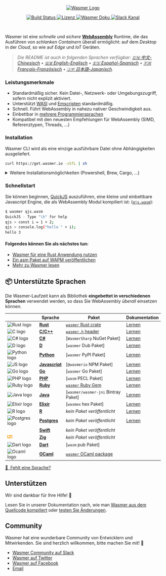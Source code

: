 <div align="center">
  <a href="https://wasmer.io" target="_blank" rel="noopener noreferrer">
    <img width="300" src="https://raw.githubusercontent.com/wasmerio/wasmer/master/assets/logo.png" alt="Wasmer Logo">
  </a>

  <p>
    <a href="https://github.com/wasmerio/wasmer/actions?query=workflow%3Abuild">
      <img src="https://github.com/wasmerio/wasmer/workflows/build/badge.svg?style=flat-square" alt="Build Status">
    </a>
    <a href="https://github.com/wasmerio/wasmer/blob/main/LICENSE">
      <img src="https://img.shields.io/github/license/wasmerio/wasmer.svg" alt="Lizenz">
    </a>
    <a href="https://docs.wasmer.io">
      <img src="https://img.shields.io/static/v1?label=Docs&message=docs.wasmer.io&color=blue" alt="Wasmer Doku">
    </a>
    <a href="https://slack.wasmer.io">
      <img src="https://img.shields.io/static/v1?label=Slack&message=teilnehmen&color=brighgreen" alt="Slack Kanal">
    </a>
  </p>
</div>

<br />

Wasmer ist eine _schnelle_ und _sichere_ [**WebAssembly**](https://webassembly.org) Runtime, die das Ausführen von
_schlanken Containern_ überall ermöglicht: auf dem *Desktop* in der *Cloud*, so wie auf *Edge* und *IoT* Geräten.

> _Die README ist auch in folgenden Sprachen verfügbar:
[🇨🇳 中文-Chinesisch](https://github.com/wasmerio/wasmer/blob/main/docs/cn/README.md) • 
[🇬🇧 English-Englisch](https://github.com/wasmerio/wasmer/blob/main/README.md) •
[🇪🇸 Español-Spanisch](https://github.com/wasmerio/wasmer/blob/main/docs/es/README.md) • 
[🇫🇷 Français-Französisch](https://github.com/wasmerio/wasmer/blob/main/docs/fr/README.md) • 
[🇯🇵 日本語-Japanisch](https://github.com/wasmerio/wasmer/blob/main/docs/ja/README.md)_.

### Leistungsmerkmale

* Standardmäßig sicher. Kein Datei-, Netzwerk- oder Umgebungszugriff, sofern nicht explizit aktiviert.
* Unterstützt [WASI](https://github.com/WebAssembly/WASI) und [Emscripten](https://emscripten.org/) standardmäßig.
* Schnell. Führt WebAssembly in nahezu nativer Geschwindigkeit aus.
* Einbettbar in [mehrere Programmiersprachen](https://github.com/wasmerio/wasmer/#-language-integrations)
* Kompatibel mit den neuesten Empfehlungen für WebAssembly (SIMD, Referenztypen, Threads, ...)

### Installation

Wasmer CLI wird als eine einzige ausführbare Datei ohne Abhängigkeiten ausgeliefert.

```sh
curl https://get.wasmer.io -sSfL | sh
```


<details>
  <summary>Weitere Installationsmöglichkeiten (Powershell, Brew, Cargo, ...)</summary>
  
  _Wasmer kann über verschiedene Paketmanager installiert werden. Wählen Sie den für Ihre Umgebung am besten geeigneten aus:_
  
  * Powershell (Windows)
    ```powershell
    iwr https://win.wasmer.io -useb | iex
    ```

  * <a href="https://formulae.brew.sh/formula/wasmer">Homebrew</a> (macOS, Linux)

    ```sh
    brew install wasmer
    ```

  * <a href="https://github.com/ScoopInstaller/Main/blob/master/bucket/wasmer.json">Scoop</a> (Windows)

    ```sh
    scoop install wasmer
    ```

  * <a href="https://chocolatey.org/packages/wasmer">Chocolatey</a> (Windows)

    ```sh
    choco install wasmer
    ```
  
  * <a href="https://crates.io/crates/wasmer-cli/">Cargo</a>

    _Note: All the available
    features are described in the [`wasmer-cli`
    crate docs](https://github.com/wasmerio/wasmer/tree/main/lib/cli/README.md)_

    ```sh
    cargo install wasmer-cli
    ```

  > Suchen Sie nach weiteren Installationsmöglichkeiten? Im [`wasmer-install`
  Repository](https://github.com/wasmerio/wasmer-install) können Si mehr erfahren!
</details>

### Schnellstart

Sie können beginnen,
[QuickJS](https://github.com/bellard/quickjs/) auszuführen, eine kleine und
einbettbare Javascript Engine, die als WebAssembly Modul kompiliert ist: ([`qjs.wasm`](https://registry-cdn.wapm.io/contents/_/quickjs/0.0.3/build/qjs.wasm)):

```bash
$ wasmer qjs.wasm
QuickJS - Type "\h" for help
qjs > const i = 1 + 2;
qjs > console.log("hello " + i);
hello 3
```

#### Folgendes können Sie als nächstes tun:

- [Wasmer für eine Rust Anwendung nutzen](https://docs.wasmer.io/integrations/rust)
- [Ein asm Paket auf WAPM veröffentlichen](https://docs.wasmer.io/ecosystem/wapm/publishing-your-package)
- [Mehr zu Wasmer lesen](https://medium.com/wasmer/)

## 📦 Unterstützte Sprachen

Die Wasmer-Laufzeit kann als Bibliothek **eingebettet in verschiedenen
Sprachen** verwendet werden, so dass Sie WebAssembly _überall_ einsetzen können.

| | Sprache | Paket | Dokumentation |
|-|-|-|-|
| ![Rust logo] | [**Rust**][Rust Integration] | [`wasmer` Rust crate] | [Lernen][rust docs]
| ![C logo] | [**C/C++**][C Integration] | [`wasmer.h` header] | [Lernen][c docs] |
| ![C# logo] | [**C#**][C# Integration] | [`WasmerSharp` NuGet Paket] | [Lernen][c# docs] |
| ![D logo] | [**D**][D Integration] | [`wasmer` Dub Paket] | [Lernen][d docs] |
| ![Python logo] | [**Python**][Python Integration] | [`wasmer` PyPI Paket] | [Lernen][python docs] |
| ![JS logo] | [**Javascript**][JS Integration] | [`@wasmerio` NPM Paket] | [Lernen][js docs] |
| ![Go logo] | [**Go**][Go Integration] | [`wasmer` Go Paket] | [Lernen][go docs] |
| ![PHP logo] | [**PHP**][PHP Integration] | [`wasm` PECL Paket] | [Lernen][php docs] |
| ![Ruby logo] | [**Ruby**][Ruby Integration] | [`wasmer` Ruby Gem] | [Lernen][ruby docs] |
| ![Java logo] | [**Java**][Java Integration] | [`wasmer/wasmer-jni` Bintray Paket] | [Lernen][java docs] |
| ![Elixir logo] | [**Elixir**][Elixir Integration] | [`wasmex` hex Paket] | [Lernen][elixir docs] |
| ![R logo] | [**R**][R Integration] | *kein Paket veröffentlicht* | [Lernen][r docs] |
| ![Postgres logo] | [**Postgres**][Postgres Integration] | *kein Paket veröffentlicht* | [Lernen][postgres docs] |
|  | [**Swift**][Swift Integration] | *kein Paket veröffentlicht* | |
| ![Zig logo] | [**Zig**][Zig Integration] | *kein Paket veröffentlicht* | |
| ![Dart logo] | [**Dart**][Dart Integration] | [`wasm` pub Paket] | |
| ![Ocaml logo] | [**OCaml**][OCaml integration] | [`wasmer` OCaml package] | |

[👋&nbsp;&nbsp;Fehlt eine Sprache?](https://github.com/wasmerio/wasmer/issues/new?assignees=&labels=%F0%9F%8E%89+enhancement&template=---feature-request.md&title=)

[rust logo]: https://raw.githubusercontent.com/wasmerio/wasmer/master/assets/languages/rust.svg
[rust integration]: https://github.com/wasmerio/wasmer/tree/main/lib/api
[`wasmer` rust crate]: https://crates.io/crates/wasmer/
[rust docs]: https://wasmerio.github.io/wasmer/crates/wasmer

[c logo]: https://raw.githubusercontent.com/wasmerio/wasmer/master/assets/languages/c.svg
[c integration]: https://github.com/wasmerio/wasmer/tree/main/lib/c-api
[`wasmer.h` header]: https://github.com/wasmerio/wasmer/blob/main/lib/c-api/wasmer.h
[c docs]: https://wasmerio.github.io/wasmer/crates/wasmer_c_api

[c# logo]: https://raw.githubusercontent.com/wasmerio/wasmer/master/assets/languages/csharp.svg
[c# integration]: https://github.com/migueldeicaza/WasmerSharp
[`wasmersharp` nuget package]: https://www.nuget.org/packages/WasmerSharp/
[c# docs]: https://migueldeicaza.github.io/WasmerSharp/

[d logo]: https://raw.githubusercontent.com/wasmerio/wasmer/master/assets/languages/d.svg
[d integration]: https://github.com/chances/wasmer-d
[`wasmer` Dub package]: https://code.dlang.org/packages/wasmer
[d docs]: https://chances.github.io/wasmer-d

[python logo]: https://raw.githubusercontent.com/wasmerio/wasmer/master/assets/languages/python.svg
[python integration]: https://github.com/wasmerio/wasmer-python
[`wasmer` pypi package]: https://pypi.org/project/wasmer/
[python docs]: https://wasmerio.github.io/wasmer-python/api/wasmer/

[go logo]: https://raw.githubusercontent.com/wasmerio/wasmer/master/assets/languages/go.svg
[go integration]: https://github.com/wasmerio/wasmer-go
[`wasmer` go package]: https://pkg.go.dev/github.com/wasmerio/wasmer-go/wasmer
[go docs]: https://pkg.go.dev/github.com/wasmerio/wasmer-go/wasmer?tab=doc

[php logo]: https://raw.githubusercontent.com/wasmerio/wasmer/master/assets/languages/php.svg
[php integration]: https://github.com/wasmerio/wasmer-php
[`wasm` pecl package]: https://pecl.php.net/package/wasm
[php docs]: https://wasmerio.github.io/wasmer-php/wasm/

[js logo]: https://raw.githubusercontent.com/wasmerio/wasmer/master/assets/languages/js.svg
[js integration]: https://github.com/wasmerio/wasmer-js
[`@wasmerio` npm packages]: https://www.npmjs.com/org/wasmer
[js docs]: https://docs.wasmer.io/integrations/js/reference-api

[ruby logo]: https://raw.githubusercontent.com/wasmerio/wasmer/master/assets/languages/ruby.svg
[ruby integration]: https://github.com/wasmerio/wasmer-ruby
[`wasmer` ruby gem]: https://rubygems.org/gems/wasmer
[ruby docs]: https://wasmerio.github.io/wasmer-ruby/wasmer_ruby/index.html

[java logo]: https://raw.githubusercontent.com/wasmerio/wasmer/master/assets/languages/java.svg
[java integration]: https://github.com/wasmerio/wasmer-java
[`wasmer/wasmer-jni` bintray package]: https://bintray.com/wasmer/wasmer-jni/wasmer-jni
[java docs]: https://github.com/wasmerio/wasmer-java/#api-of-the-wasmer-library

[elixir logo]: https://raw.githubusercontent.com/wasmerio/wasmer/master/assets/languages/elixir.svg
[elixir integration]: https://github.com/tessi/wasmex
[elixir docs]: https://hexdocs.pm/wasmex/api-reference.html
[`wasmex` hex package]: https://hex.pm/packages/wasmex

[r logo]: https://raw.githubusercontent.com/wasmerio/wasmer/master/assets/languages/r.svg
[r integration]: https://github.com/dirkschumacher/wasmr
[r docs]: https://github.com/dirkschumacher/wasmr#example

[postgres logo]: https://raw.githubusercontent.com/wasmerio/wasmer/master/assets/languages/postgres.svg
[postgres integration]: https://github.com/wasmerio/wasmer-postgres
[postgres docs]: https://github.com/wasmerio/wasmer-postgres#usage--documentation

[swift integration]: https://github.com/AlwaysRightInstitute/SwiftyWasmer

[zig logo]: https://raw.githubusercontent.com/ziglang/logo/master/zig-favicon.png
[zig integration]: https://github.com/zigwasm/wasmer-zig

[dart logo]: https://raw.githubusercontent.com/wasmerio/wasmer/master/assets/languages/dart.svg
[dart integration]: https://github.com/dart-lang/wasm
[`wasm` pub package]: https://pub.dev/packages/wasm

[OCaml logo]: https://raw.githubusercontent.com/wasmerio/wasmer/master/assets/languages/ocaml.svg
[OCaml integration]: https://github.com/wasmerio/wasmer-ocaml
[`wasmer` OCaml package]: https://opam.ocaml.org/packages/wasmer/

## Unterstützen

Wir sind dankbar für Ihre Hilfe! 💜

Lesen Sie in unserer Dokumentation nach, wie man [Wasmer aus dem
Quellcode kompiliert](https://docs.wasmer.io/ecosystem/wasmer/building-from-source) oder [testen Sie Änderungen](https://docs.wasmer.io/ecosystem/wasmer/building-from-source/testing).

## Community

Wasmer hat eine wunderbare Community von Entwicklern und Mitwirkenden. Sie sind herzlich willkommen, bitte machen Sie mit! 👋

- [Wasmer Community auf Slack](https://slack.wasmer.io/)
- [Wasmer auf Twitter](https://twitter.com/wasmerio)
- [Wasmer auf Facebook](https://www.facebook.com/wasmerio)
- [Email](mailto:hello@wasmer.io)
